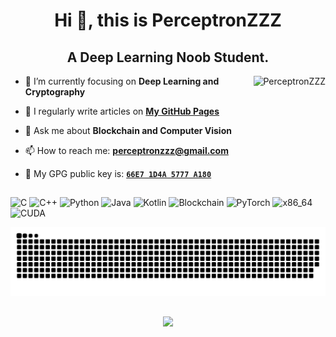 <h1 align="center">Hi 👋, this is PerceptronZZZ</h1>
<h2 align="center">A Deep Learning Noob Student.</h2>

<img align="right" src="https://github-readme-stats.vercel.app/api?username=PerceptronZZZ&theme=dark&show_icons=true&locale=en" alt="PerceptronZZZ">

- 🌱 I’m currently focusing on **Deep Learning and Cryptography**

- 📝 I regularly write articles on **[My GitHub Pages](https://perceptronzzz.github.io/)**

- 💬 Ask me about **Blockchain and Computer Vision**

- 📫 How to reach me: **[perceptronzzz@gmail.com](mailto:perceptronzzz@gmail.com)**

- 🔑 My GPG public key is: **[`66E7 1D4A 5777 A180`](https://keys.openpgp.org/vks/v1/by-fingerprint/71864EC1D961D6650C008D4266E71D4A5777A180)**

## 


![C](https://img.shields.io/badge/c-00599C.svg?style=for-the-badge&logo=c&logoColor=white) ![C++](https://img.shields.io/badge/c++-00599C.svg?style=for-the-badge&logo=cplusplus&logoColor=white) ![Python](https://img.shields.io/badge/python-3776AB.svg?style=for-the-badge&logo=python&logoColor=white) ![Java](https://img.shields.io/badge/java-AA152B.svg?style=for-the-badge&logo=openjdk&logoColor=white) ![Kotlin](https://img.shields.io/badge/kotlin-7549D6.svg?style=for-the-badge&logo=kotlin&logoColor=white) ![Blockchain](https://img.shields.io/badge/blockchain-ef8e19.svg?style=for-the-badge&logo=bitcoin&logoColor=white) ![PyTorch](https://img.shields.io/badge/pytorch-EE4C2C.svg?style=for-the-badge&logo=pytorch&logoColor=white) ![x86_64](https://img.shields.io/badge/x86__64-0071C5.svg?style=for-the-badge&logo=intel&logoColor=white) ![CUDA](https://img.shields.io/badge/cuda-76B900.svg?style=for-the-badge&logo=nvidia&logoColor=white)

![Contributions](https://github.com/PerceptronZZZ/PerceptronZZZ/raw/output/github-contribution-grid-snake-dark.svg)

##
<p align="center"><img src="https://profile-counter.glitch.me/PerceptronZZZ/count.svg" ></p>